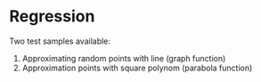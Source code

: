 # Regression

Two test samples available:
1) Approximating random points with line (graph function)
2) Approximation points with square polynom (parabola function)
